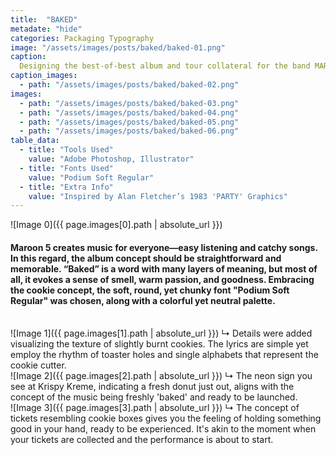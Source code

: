 ```yaml
---
title:  "BAKED"
metadate: "hide"
categories: Packaging Typography
image: "/assets/images/posts/baked/baked-01.png"
caption: 
  Designing the best-of-best album and tour collateral for the band MAROON5 was challenging in terms of making the typography stand out while capturing the essence of the band's identity and the album itself. The whole package share the core story but transforms according to the medium. Type arrangement was inspired by Alan Fletcher’s 1983 "PARTY" poster.
caption_images: 
  - path: "/assets/images/posts/baked/baked-02.png"
images:
  - path: "/assets/images/posts/baked/baked-03.png"
  - path: "/assets/images/posts/baked/baked-04.png"
  - path: "/assets/images/posts/baked/baked-05.png"
  - path: "/assets/images/posts/baked/baked-06.png"
table_data:
  - title: "Tools Used"
    value: "Adobe Photoshop, Illustrator"
  - title: "Fonts Used"
    value: "Podium Soft Regular"
  - title: "Extra Info"
    value: "Inspired by Alan Fletcher’s 1983 'PARTY' Graphics"  
---
```


![Image 0]({{ page.images[0].path | absolute_url }})
#### Maroon 5 creates music for everyone—easy listening and catchy songs. In this regard, the album concept should be straightforward and memorable. “Baked” is a word with many layers of meaning, but most of all, it evokes a sense of smell, warm passion, and goodness. Embracing the cookie concept, the soft, round, yet chunky font "Podium Soft Regular" was chosen, along with a colorful yet neutral palette.

<br>
![Image 1]({{ page.images[1].path | absolute_url }})
↳ Details were added visualizing the texture of slightly burnt cookies. The lyrics are simple yet employ the rhythm of toaster holes and single alphabets that represent the cookie cutter.

<br>
![Image 2]({{ page.images[2].path | absolute_url }})
↳ The neon sign you see at Krispy Kreme, indicating a fresh donut just out, aligns with the concept of the music being freshly 'baked' and ready to be launched.

<br>
![Image 3]({{ page.images[3].path | absolute_url }})
↳ The concept of tickets resembling cookie boxes gives you the feeling of holding something good in your hand, ready to be experienced. It's akin to the moment when your tickets are collected and the performance is about to start.